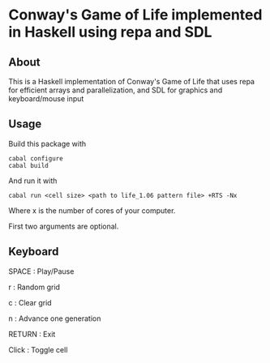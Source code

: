 Conway's Game of Life implemented in Haskell using repa and SDL
==========

About 
----------

This is a Haskell implementation of Conway's Game of Life that uses repa
for efficient arrays and parallelization, and SDL for graphics and 
keyboard/mouse input

Usage
---------

Build this package with

~~~~
cabal configure
cabal build
~~~~

And run it with

~~~~
cabal run <cell size> <path to life_1.06 pattern file> +RTS -Nx
~~~~

Where x is the number of cores of your computer.

First two arguments are optional.

Keyboard
---------

SPACE
: Play/Pause

r
: Random grid

c
: Clear grid

n
: Advance one generation

RETURN
: Exit

Click
: Toggle cell
